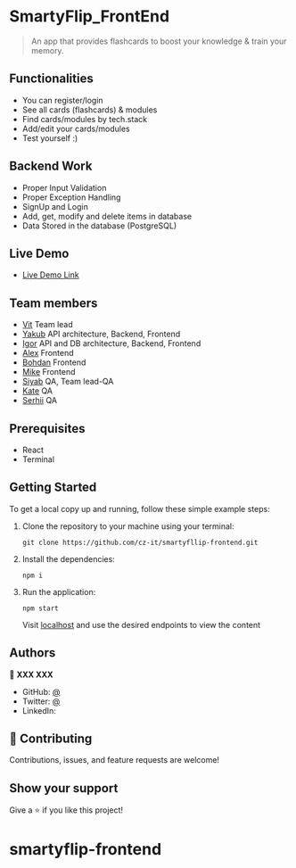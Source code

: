 # SmartyFlip_FrontEnd

> An app that provides flashcards to boost your knowledge & train your memory.

## Functionalities

- You can register/login
- See all cards (flashcards) & modules
- Find cards/modules by tech.stack
- Add/edit your cards/modules
- Test yourself :)

## Backend Work

- Proper Input Validation
- Proper Exception Handling
- SignUp and Login
- Add, get, modify and delete items in database
- Data Stored in the database (PostgreSQL)

## Live Demo

<!-- https:// -->

- [Live Demo Link](https://smartyflip.de)

## Team members

- [Vit](https://github.com/VitalKo7) Team lead
- [Yakub](https://github.com/) API architecture, Backend, Frontend
- [Igor](https://github.com/cz-it) API and DB architecture, Backend, Frontend
- [Alex](https://github.com/) Frontend
- [Bohdan](https://github.com/) Frontend
- [Mike](https://github.com/) Frontend
- [Siyab](https://github.com/) QA, Team lead-QA
- [Kate](https://github.com/) QA
- [Serhii](https://github.com/) QA

## Prerequisites

- React
- Terminal

<!-- ## Tech Stacks

- Java Core
- Spring Data JPA
- Spring Boot
- Hibernate
- PostgreSQL -->

## Getting Started

To get a local copy up and running, follow these simple example steps:

1. Clone the repository to your machine using your terminal:
   ```
   git clone https://github.com/cz-it/smartyfllip-frontend.git
   ```
2. Install the dependencies:
   ```
   npm i
   ```
3. Run the application:
   ```
   npm start
   ```
   Visit [localhost](http://localhost:5173/) and use the desired endpoints to view the content

## Authors

👤 **XXX XXX**

- GitHub: [@](https://github.com/)
- Twitter: [@](https://twitter.com/)
- LinkedIn: [ ](https://www.linkedin.com/in//)

<!-- 👤 **XXX XXX**

- GitHub: [@](https://github.com/)
- Twitter: [@](https://twitter.com/)
- LinkedIn: [ ](https://www.linkedin.com/in//) -->

## 🤝 Contributing

Contributions, issues, and feature requests are welcome!

## Show your support

Give a ⭐️ if you like this project!
# smartyflip-frontend
